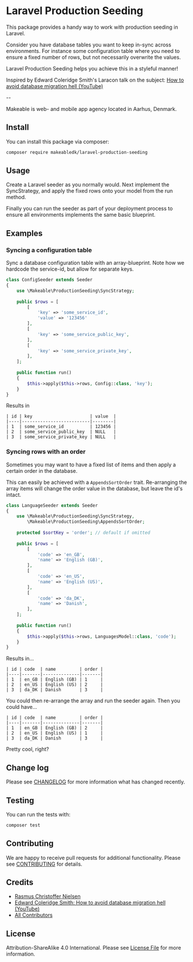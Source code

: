
# Laravel Production Seeding

This package provides a handy way to work with production seeding in Laravel.

Consider you have database tables you want to keep in-sync across environments. 
For instance some configuration table where you need to ensure a fixed number of rows, but not necessarily overwrite the values. 

Laravel Production Seeding helps you achieve this in a styleful manner!


Inspired by Edward Coleridge Smith's Laracon talk on the subject: 
[How to avoid database migration hell (YouTube)](https://www.youtube.com/watch?v=lH-FLJ363-Q)

--

Makeable is web- and mobile app agency located in Aarhus, Denmark.

## Install

You can install this package via composer:

``` bash
composer require makeabledk/laravel-production-seeding
```

## Usage

Create a Laravel seeder as you normally would. Next implement the SyncStrategy, and apply the fixed rows onto your model from the run method.

Finally you can run the seeder as part of your deployment process to ensure all environments implements the same basic blueprint.


## Examples

### Syncing a configuration table

Sync a database configuration table with an array-blueprint. Note how we hardcode the service-id, but allow for separate keys.

```php
class ConfigSeeder extends Seeder
{
    use \Makeable\ProductionSeeding\SyncStrategy;
    
    public $rows = [
        [
            'key' => 'some_service_id',
            'value' => '123456' 
        ],
        [
            'key' => 'some_service_public_key',
        ],
        [
            'key' => 'some_service_private_key',
        ],
    ];
    
    public function run()
    {
        $this->apply($this->rows, Config::class, 'key');
    }
}

```

Results in
```
| id | key                      | value  |
|----|--------------------------|--------|
| 1  | some_service_id          | 123456 |
| 2  | some_service_public_key  | NULL   |
| 3  | some_service_private_key | NULL   |
```

### Syncing rows with an order

Sometimes you may want to have a fixed list of items and then apply a certain order in the database.
 
This can easily be achieved with a `AppendsSortOrder` trait. Re-arranging the array items will change the order value in the database, but leave the id's intact.

```php
class LanguageSeeder extends Seeder
{
    use \Makeable\ProductionSeeding\SyncStrategy,
        \Makeable\ProductionSeeding\AppendsSortOrder;
    
    protected $sortKey = 'order'; // default if omitted
    
    public $rows = [
        [
            'code' => 'en_GB',
            'name' => 'English (GB)',
        ],
        [
            'code' => 'en_US',
            'name' => 'English (US)',
        ],
        [
            'code' => 'da_DK',
            'name' => 'Danish',
        ],
    ];
    
    public function run()
    {
        $this->apply($this->rows, LanguagesModel::class, 'code');
    }
}

```
Results in...
```
| id | code  | name         | order |
|----|-------|--------------|-------|
| 1  | en_GB | English (GB) | 1     |
| 2  | en_US | English (US) | 2     |
| 3  | da_DK | Danish       | 3     |
```
You could then re-arrange the array and run the seeder again. Then you could have...
```
| id | code  | name         | order |
|----|-------|--------------|-------|
| 1  | en_GB | English (GB) | 2     |
| 2  | en_US | English (US) | 1     |
| 3  | da_DK | Danish       | 3     |
```


Pretty cool, right?

## Change log

Please see [CHANGELOG](CHANGELOG.md) for more information what has changed recently.

## Testing

You can run the tests with:

```bash
composer test
```

## Contributing

We are happy to receive pull requests for additional functionality. Please see [CONTRIBUTING](CONTRIBUTING.md) for details.

## Credits

- [Rasmus Christoffer Nielsen](https://github.com/rasmuscnielsen)
- [Edward Coleridge Smith: How to avoid database migration hell (YouTube)](https://www.youtube.com/watch?v=lH-FLJ363-Q)
- [All Contributors](../../contributors)

## License

Attribution-ShareAlike 4.0 International. Please see [License File](LICENSE.md) for more information.